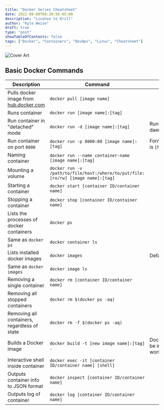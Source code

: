 ```yaml
---
title: "Docker Series Cheatsheet"
date: 2022-08-08T08:39:56-05:00
description: "License to Krill"
author: "Kyle Weise"
draft: true
type: "post"
showTableOfContents: false 
tags: ["Docker", "Containers", "DevOps", "Linux", "Cheatsheet"]
---
```


![Cover Art](/images/posts/docker/series/cheatsheet.png)

## Basic Docker Commands

| Description | Command | Notes |
| --- | --- | --- |
| Pulls docker image from [hub.docker.com](https://hub.docker.com) | `docker pull [image name]` | |
| Runs container | `docker run [image name]:[tag]` | |
| Run container in "detached" mode | `docker run -d [image name]:[tag]` | Running as daemon/background |
| Run container on port `8000` | `docker run -p 8000:80 [image name]:[tag]` |  Format for port flag is `[host:container]` |
| Naming container | `docker run --name container-name [image name]:[tag]` | |
| Mounting a volume | `docker run -v /path/to/file/host:/where/to/put/file:[ro/rw] [image name]:[tag]` | | 
| Starting a container | `docker start [container ID/container name]` | |
| Stopping a container | `docker stop [container ID/container name]` | |
| Lists the processes of docker containers | `docker ps` | |
| Same as `docker ps` | `docker container ls` | |
| Lists installed docker images | `docker images` | Default |
| Same as `docker images` | `docker image ls` | |
| Removing a single container | `docker rm [container ID/container name]` | |
| Removing all stopped containers | `docker rm $(docker ps -aq)` | |
| Removing all containers, regardless of state | `docker rm -f $(docker ps -aq)` | |
| Builds a Docker image | `docker build -t [new image name]:[tag] .` | Dockerfile needs to be in current working directory |
| Interactive shell inside container | `docker exec -it [container ID/container name] [shell]` | |
| Outputs container info to JSON format | `docker inspect [container ID/container name]` | |
| Outputs log of container | `docker log [container ID/container name]` | |

